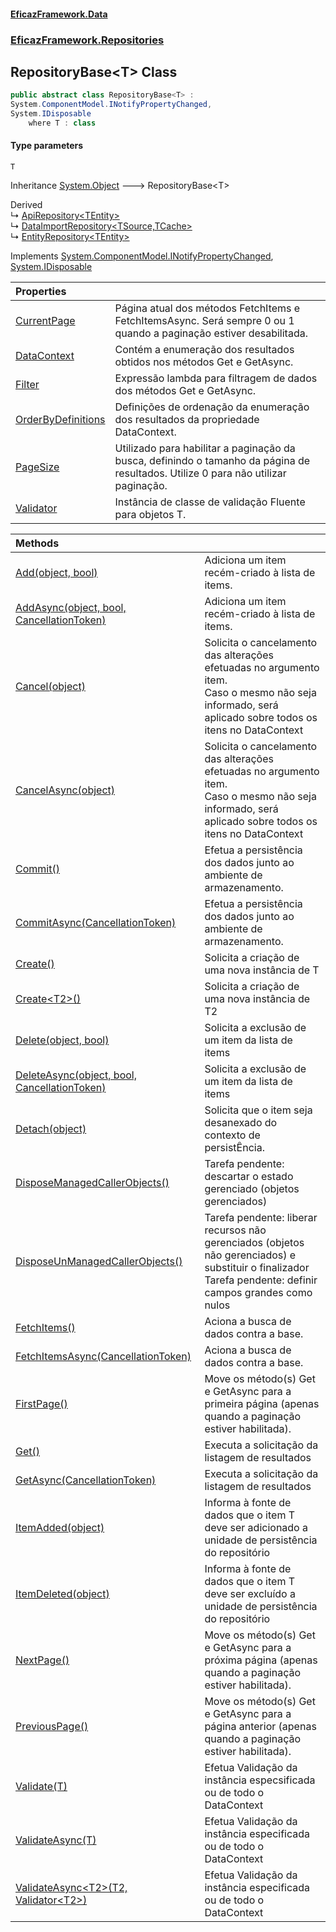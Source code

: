 #### [EficazFramework.Data](EficazFrameworkData.md 'EficazFramework Data')
### [EficazFramework.Repositories](EficazFrameworkData.md#EficazFramework_Repositories 'EficazFramework.Repositories')
## RepositoryBase&lt;T&gt; Class
```csharp
public abstract class RepositoryBase<T> :
System.ComponentModel.INotifyPropertyChanged,
System.IDisposable
    where T : class
```
#### Type parameters
<a name='EficazFramework_Repositories_RepositoryBase_T__T'></a>
`T`  
  

Inheritance [System.Object](https://docs.microsoft.com/en-us/dotnet/api/System.Object 'System.Object') &#129106; RepositoryBase&lt;T&gt;  

Derived  
&#8627; [ApiRepository&lt;TEntity&gt;](ApiRepository_TEntity_.md 'EficazFramework.Repositories.ApiRepository&lt;TEntity&gt;')  
&#8627; [DataImportRepository&lt;TSource,TCache&gt;](DataImportRepository_TSource_TCache_.md 'EficazFramework.Repositories.DataImportRepository&lt;TSource,TCache&gt;')  
&#8627; [EntityRepository&lt;TEntity&gt;](EntityRepository_TEntity_.md 'EficazFramework.Repositories.EntityRepository&lt;TEntity&gt;')  

Implements [System.ComponentModel.INotifyPropertyChanged](https://docs.microsoft.com/en-us/dotnet/api/System.ComponentModel.INotifyPropertyChanged 'System.ComponentModel.INotifyPropertyChanged'), [System.IDisposable](https://docs.microsoft.com/en-us/dotnet/api/System.IDisposable 'System.IDisposable')  

| Properties | |
| :--- | :--- |
| [CurrentPage](RepositoryBase_T__CurrentPage.md 'EficazFramework.Repositories.RepositoryBase&lt;T&gt;.CurrentPage') | Página atual dos métodos FetchItems e FetchItemsAsync. Será sempre 0 ou 1 quando a paginação estiver desabilitada.<br/> |
| [DataContext](RepositoryBase_T__DataContext.md 'EficazFramework.Repositories.RepositoryBase&lt;T&gt;.DataContext') | Contém a enumeração dos resultados obtidos nos métodos Get e GetAsync.<br/> |
| [Filter](RepositoryBase_T__Filter.md 'EficazFramework.Repositories.RepositoryBase&lt;T&gt;.Filter') | Expressão lambda para filtragem de dados dos métodos Get e GetAsync.<br/> |
| [OrderByDefinitions](RepositoryBase_T__OrderByDefinitions.md 'EficazFramework.Repositories.RepositoryBase&lt;T&gt;.OrderByDefinitions') | Definições de ordenação da enumeração dos resultados da propriedade DataContext.<br/> |
| [PageSize](RepositoryBase_T__PageSize.md 'EficazFramework.Repositories.RepositoryBase&lt;T&gt;.PageSize') | Utilizado para habilitar a paginação da busca, definindo o tamanho da página de resultados. Utilize 0 para não utilizar paginação.<br/> |
| [Validator](RepositoryBase_T__Validator.md 'EficazFramework.Repositories.RepositoryBase&lt;T&gt;.Validator') | Instância de classe de validação Fluente para objetos T.<br/> |

| Methods | |
| :--- | :--- |
| [Add(object, bool)](RepositoryBase_T__Add(object_bool).md 'EficazFramework.Repositories.RepositoryBase&lt;T&gt;.Add(object, bool)') | Adiciona um item recém-criado à lista de items.<br/> |
| [AddAsync(object, bool, CancellationToken)](RepositoryBase_T__AddAsync(object_bool_CancellationToken).md 'EficazFramework.Repositories.RepositoryBase&lt;T&gt;.AddAsync(object, bool, System.Threading.CancellationToken)') | Adiciona um item recém-criado à lista de items.<br/> |
| [Cancel(object)](RepositoryBase_T__Cancel(object).md 'EficazFramework.Repositories.RepositoryBase&lt;T&gt;.Cancel(object)') | Solicita o cancelamento das alterações efetuadas no argumento item.<br/>Caso o mesmo não seja informado, será aplicado sobre todos os itens no DataContext<br/> |
| [CancelAsync(object)](RepositoryBase_T__CancelAsync(object).md 'EficazFramework.Repositories.RepositoryBase&lt;T&gt;.CancelAsync(object)') | Solicita o cancelamento das alterações efetuadas no argumento item.<br/>Caso o mesmo não seja informado, será aplicado sobre todos os itens no DataContext<br/> |
| [Commit()](RepositoryBase_T__Commit().md 'EficazFramework.Repositories.RepositoryBase&lt;T&gt;.Commit()') | Efetua a persistência dos dados junto ao ambiente de armazenamento.<br/> |
| [CommitAsync(CancellationToken)](RepositoryBase_T__CommitAsync(CancellationToken).md 'EficazFramework.Repositories.RepositoryBase&lt;T&gt;.CommitAsync(System.Threading.CancellationToken)') | Efetua a persistência dos dados junto ao ambiente de armazenamento.<br/> |
| [Create()](RepositoryBase_T__Create().md 'EficazFramework.Repositories.RepositoryBase&lt;T&gt;.Create()') | Solicita a criação de uma nova instância de T<br/> |
| [Create&lt;T2&gt;()](RepositoryBase_T__Create_T2_().md 'EficazFramework.Repositories.RepositoryBase&lt;T&gt;.Create&lt;T2&gt;()') | Solicita a criação de uma nova instância de T2<br/> |
| [Delete(object, bool)](RepositoryBase_T__Delete(object_bool).md 'EficazFramework.Repositories.RepositoryBase&lt;T&gt;.Delete(object, bool)') | Solicita a exclusão de um item da lista de items<br/> |
| [DeleteAsync(object, bool, CancellationToken)](RepositoryBase_T__DeleteAsync(object_bool_CancellationToken).md 'EficazFramework.Repositories.RepositoryBase&lt;T&gt;.DeleteAsync(object, bool, System.Threading.CancellationToken)') | Solicita a exclusão de um item da lista de items<br/> |
| [Detach(object)](RepositoryBase_T__Detach(object).md 'EficazFramework.Repositories.RepositoryBase&lt;T&gt;.Detach(object)') | Solicita que o item seja desanexado do contexto de persistÊncia.<br/> |
| [DisposeManagedCallerObjects()](RepositoryBase_T__DisposeManagedCallerObjects().md 'EficazFramework.Repositories.RepositoryBase&lt;T&gt;.DisposeManagedCallerObjects()') | Tarefa pendente: descartar o estado gerenciado (objetos gerenciados)<br/> |
| [DisposeUnManagedCallerObjects()](RepositoryBase_T__DisposeUnManagedCallerObjects().md 'EficazFramework.Repositories.RepositoryBase&lt;T&gt;.DisposeUnManagedCallerObjects()') | Tarefa pendente: liberar recursos não gerenciados (objetos não gerenciados) e substituir o finalizador<br/>Tarefa pendente: definir campos grandes como nulos<br/> |
| [FetchItems()](RepositoryBase_T__FetchItems().md 'EficazFramework.Repositories.RepositoryBase&lt;T&gt;.FetchItems()') | Aciona a busca de dados contra a base.<br/> |
| [FetchItemsAsync(CancellationToken)](RepositoryBase_T__FetchItemsAsync(CancellationToken).md 'EficazFramework.Repositories.RepositoryBase&lt;T&gt;.FetchItemsAsync(System.Threading.CancellationToken)') | Aciona a busca de dados contra a base.<br/> |
| [FirstPage()](RepositoryBase_T__FirstPage().md 'EficazFramework.Repositories.RepositoryBase&lt;T&gt;.FirstPage()') | Move os método(s) Get e GetAsync para a primeira página (apenas quando a paginação estiver habilitada).<br/> |
| [Get()](RepositoryBase_T__Get().md 'EficazFramework.Repositories.RepositoryBase&lt;T&gt;.Get()') | Executa a solicitação da listagem de resultados<br/> |
| [GetAsync(CancellationToken)](RepositoryBase_T__GetAsync(CancellationToken).md 'EficazFramework.Repositories.RepositoryBase&lt;T&gt;.GetAsync(System.Threading.CancellationToken)') | Executa a solicitação da listagem de resultados<br/> |
| [ItemAdded(object)](RepositoryBase_T__ItemAdded(object).md 'EficazFramework.Repositories.RepositoryBase&lt;T&gt;.ItemAdded(object)') | Informa à fonte de dados que o item T deve ser adicionado a unidade de persistência do repositório<br/> |
| [ItemDeleted(object)](RepositoryBase_T__ItemDeleted(object).md 'EficazFramework.Repositories.RepositoryBase&lt;T&gt;.ItemDeleted(object)') | Informa à fonte de dados que o item T deve ser excluído a unidade de persistência do repositório<br/> |
| [NextPage()](RepositoryBase_T__NextPage().md 'EficazFramework.Repositories.RepositoryBase&lt;T&gt;.NextPage()') | Move os método(s) Get e GetAsync para a próxima página (apenas quando a paginação estiver habilitada).<br/> |
| [PreviousPage()](RepositoryBase_T__PreviousPage().md 'EficazFramework.Repositories.RepositoryBase&lt;T&gt;.PreviousPage()') | Move os método(s) Get e GetAsync para a página anterior (apenas quando a paginação estiver habilitada).<br/> |
| [Validate(T)](RepositoryBase_T__Validate(T).md 'EficazFramework.Repositories.RepositoryBase&lt;T&gt;.Validate(T)') | Efetua Validação da instância especsificada ou de todo o DataContext<br/> |
| [ValidateAsync(T)](RepositoryBase_T__ValidateAsync(T).md 'EficazFramework.Repositories.RepositoryBase&lt;T&gt;.ValidateAsync(T)') | Efetua Validação da instância especificada ou de todo o DataContext<br/> |
| [ValidateAsync&lt;T2&gt;(T2, Validator&lt;T2&gt;)](RepositoryBase_T__ValidateAsync_T2_(T2_Validator_T2_).md 'EficazFramework.Repositories.RepositoryBase&lt;T&gt;.ValidateAsync&lt;T2&gt;(T2, EficazFramework.Validation.Fluent.Validator&lt;T2&gt;)') | Efetua Validação da instância especificada ou de todo o DataContext<br/> |

